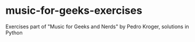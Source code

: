 music-for-geeks-exercises
=========================

Exercises part of "Music for Geeks and Nerds" by Pedro Kroger, solutions in Python 

